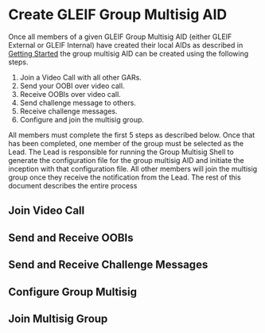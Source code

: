 
# Create GLEIF Group Multisig AID

Once all members of a given GLEIF Group Multisig AID (either GLEIF External or GLEIF Internal) have created their local AIDs
as described in [Getting Started](getting-started.md) the group multisig AID can be created using the following steps.

1. Join a Video Call with all other GARs.
2. Send your OOBI over video call.
3. Receive OOBIs over video call.
4. Send challenge message to others.
5. Receive challenge messages.
6. Configure and join the multisig group.


All members must complete the first 5 steps as described below.  Once that has been completed, one member of the group must
be selected as the Lead.  The Lead is responsible for running the Group Multisig Shell to generate the configuration file
for the group multisig AID and initiate the inception with that configuration file.  All other members will join the multisig
group once they receive the notification from the Lead.  The rest of this document describes the entire process
         
## Join Video Call


## Send and Receive OOBIs

## Send and Receive Challenge Messages

## Configure Group Multisig

## Join Multisig Group